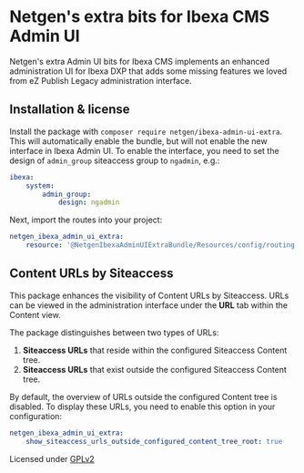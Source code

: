 Netgen's extra bits for Ibexa CMS Admin UI
==========================================

Netgen's extra Admin UI bits for Ibexa CMS implements an enhanced administration
UI for Ibexa DXP that adds some missing features we loved from eZ Publish Legacy
administration interface.

Installation & license
----------------------

Install the package with `composer require netgen/ibexa-admin-ui-extra`. This
will automatically enable the bundle, but will not enable the new interface in
Ibexa Admin UI. To enable the interface, you need to set the design of
`admin_group` siteaccess group to `ngadmin`, e.g.:

```yaml
ibexa:
    system:
        admin_group:
            design: ngadmin
```

Next, import the routes into your project:

```yaml
netgen_ibexa_admin_ui_extra:
    resource: '@NetgenIbexaAdminUIExtraBundle/Resources/config/routing.yaml'
```

Content URLs by Siteaccess
--------------------------

This package enhances the visibility of Content URLs by Siteaccess. URLs can be viewed in the administration interface under the **URL** tab within the Content view.

The package distinguishes between two types of URLs:

1. **Siteaccess URLs** that reside within the configured Siteaccess Content tree.
2. **Siteaccess URLs** that exist outside the configured Siteaccess Content tree.

By default, the overview of URLs outside the configured Content tree is disabled.
To display these URLs, you need to enable this option in your configuration:

```yaml
netgen_ibexa_admin_ui_extra:
    show_siteaccess_urls_outside_configured_content_tree_root: true
```


Licensed under [GPLv2](LICENSE)

